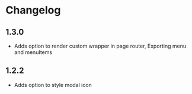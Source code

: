 # Changelog
## 1.3.0

- Adds option to render custom wrapper in page router, Exporting menu and menuItems

## 1.2.2

- Adds option to style modal icon

  